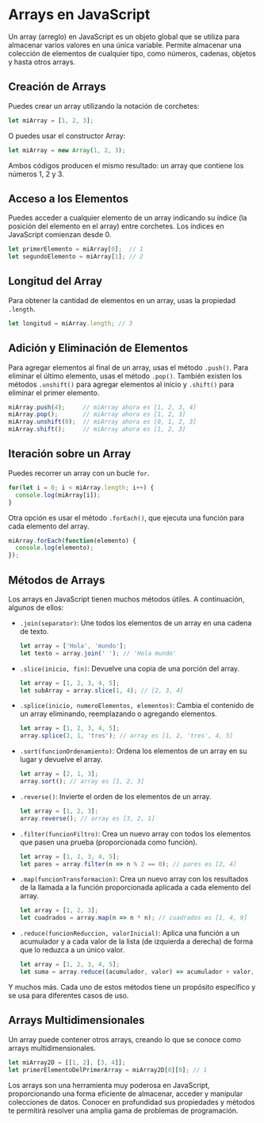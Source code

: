 # Arrays en JavaScript

Un array (arreglo) en JavaScript es un objeto global que se utiliza para almacenar varios valores en una única variable. Permite almacenar una colección de elementos de cualquier tipo, como números, cadenas, objetos y hasta otros arrays.

## Creación de Arrays

Puedes crear un array utilizando la notación de corchetes:

```javascript
let miArray = [1, 2, 3];
```

O puedes usar el constructor Array:

```javascript
let miArray = new Array(1, 2, 3);
```

Ambos códigos producen el mismo resultado: un array que contiene los números 1, 2 y 3.

## Acceso a los Elementos

Puedes acceder a cualquier elemento de un array indicando su índice (la posición del elemento en el array) entre corchetes. Los índices en JavaScript comienzan desde 0.

```javascript
let primerElemento = miArray[0];  // 1
let segundoElemento = miArray[1]; // 2
```

## Longitud del Array

Para obtener la cantidad de elementos en un array, usas la propiedad `.length`.

```javascript
let longitud = miArray.length; // 3
```

## Adición y Eliminación de Elementos

Para agregar elementos al final de un array, usas el método `.push()`. Para eliminar el último elemento, usas el método `.pop()`. También existen los métodos `.unshift()` para agregar elementos al inicio y `.shift()` para eliminar el primer elemento.

```javascript
miArray.push(4);     // miArray ahora es [1, 2, 3, 4]
miArray.pop();       // miArray ahora es [1, 2, 3]
miArray.unshift(0);  // miArray ahora es [0, 1, 2, 3]
miArray.shift();     // miArray ahora es [1, 2, 3]
```

## Iteración sobre un Array

Puedes recorrer un array con un bucle `for`.

```javascript
for(let i = 0; i < miArray.length; i++) {
  console.log(miArray[i]);
}
```

Otra opción es usar el método `.forEach()`, que ejecuta una función para cada elemento del array.

```javascript
miArray.forEach(function(elemento) {
  console.log(elemento);
});
```

## Métodos de Arrays

Los arrays en JavaScript tienen muchos métodos útiles. A continuación, algunos de ellos:

- `.join(separator)`: Une todos los elementos de un array en una cadena de texto.

  ```javascript
  let array = ['Hola', 'mundo'];
  let texto = array.join(' '); // 'Hola mundo'
  ```

- `.slice(inicio, fin)`: Devuelve una copia de una porción del array.

  ```javascript
  let array = [1, 2, 3, 4, 5];
  let subArray = array.slice(1, 4); // [2, 3, 4]
  ```

- `.splice(inicio, numeroElementos, elementos)`: Cambia el contenido de un array eliminando, reemplazando o agregando elementos.

  ```javascript
  let array = [1, 2, 3, 4, 5];
  array.splice(2, 1, 'tres'); // array es [1, 2, 'tres', 4, 5]
  ```

- `.sort(funcionOrdenamiento)`: Ordena los elementos de un array en su lugar y devuelve el array.

  ```javascript
  let array = [2, 1, 3];
  array.sort(); // array es [1, 2, 3]
  ```

- `.reverse()`: Invierte el orden de los elementos de un array.

  ```javascript
  let array = [1, 2, 3];
  array.reverse(); // array es [3, 2, 1]
  ```

- `.filter(funcionFiltro)`: Crea un nuevo array con todos los elementos que pasen una prueba (proporcionada como función).

  ```javascript
  let array = [1, 2, 3, 4, 5];
  let pares = array.filter(n => n % 2 == 0); // pares es [2, 4]
  ```

- `.map(funcionTransformacion)`: Crea un nuevo array con los resultados de la llamada a la función proporcionada aplicada a cada elemento del array.

  ```javascript
  let array = [1, 2, 3];
  let cuadrados = array.map(n => n * n); // cuadrados es [1, 4, 9]
  ```

- `.reduce(funcionReduccion, valorInicial)`: Aplica una función a un acumulador y a cada valor de la lista (de izquierda a derecha) de forma que lo reduzca a un único valor.

  ```javascript
  let array = [1, 2, 3, 4, 5];
  let suma = array.reduce((acumulador, valor) => acumulador + valor, 0); // suma es 15
  ```

Y muchos más. Cada uno de estos métodos tiene un propósito específico y se usa para diferentes casos de uso.

## Arrays Multidimensionales

Un array puede contener otros arrays, creando lo que se conoce como arrays multidimensionales.

```javascript
let miArray2D = [[1, 2], [3, 4]];
let primerElementoDelPrimerArray = miArray2D[0][0]; // 1
```

Los arrays son una herramienta muy poderosa en JavaScript, proporcionando una forma eficiente de almacenar, acceder y manipular colecciones de datos. Conocer en profundidad sus propiedades y métodos te permitirá resolver una amplia gama de problemas de programación.